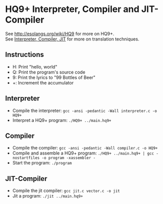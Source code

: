 # HQ9+ Interpreter, Compiler and JIT-Compiler
See http://esolangs.org/wiki/HQ9 for more on HQ9+. <br>
See [Interpreter, Compiler, JIT](https://nickdesaulniers.github.io/blog/2015/05/25/interpreter-compiler-jit/) for more on translation techniques.

## Instructions
+ H: Print "hello, world"
+ Q: Print the program's source code
+ 9: Print the lyrics to "99 Bottles of Beer"
+ +: Increment the accumulator

## Interpreter
+ Compile the interpreter: `gcc -ansi -pedantic -Wall interpreter.c -o HQ9+`
+ Interpret a HQ9+ program: `./HQ9+ ../main.hq9+`

## Compiler
+ Compile the compiler: `gcc -ansi -pedantic -Wall compiler.c -o HQ9+`
+ Compile and assemble a HQ9+ program: `./HQ9+ ../main.hq9+ | gcc -nostartfiles -o program -xassembler -`
+ Start the program: `./program`

## JIT-Compiler
+ Compile the jit compiler: `gcc jit.c vector.c -o jit`
+ Jit a program: `./jit ../main.hq9+`
